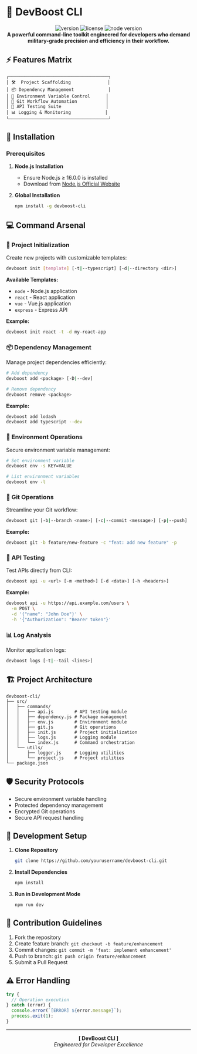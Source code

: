 # 🚀 DevBoost CLI

<div align="center">
  <img src="https://img.shields.io/badge/version-1.0.0-blue.svg" alt="version"/>
  <img src="https://img.shields.io/badge/license-MIT-green.svg" alt="license"/>
  <img src="https://img.shields.io/badge/node-%3E%3D16.0.0-brightgreen.svg" alt="node version"/>
  <br/>
  <strong>A powerful command-line toolkit engineered for developers who demand military-grade precision and efficiency in their workflow.</strong>
</div>

## ⚡ Features Matrix

```
╭──────────────────────────────────────╮
│ 🛠  Project Scaffolding              │
│ 📦 Dependency Management             │
│ 🔐 Environment Variable Control      │
│ 🌿 Git Workflow Automation           │
│ 🧪 API Testing Suite                 │
│ 📊 Logging & Monitoring             │
╰──────────────────────────────────────╯
```

## 🎯 Installation

### Prerequisites

1. **Node.js Installation**
   - Ensure Node.js ≥ 16.0.0 is installed
   - Download from [Node.js Official Website](https://nodejs.org/)

2. **Global Installation**
   ```bash
   npm install -g devboost-cli
   ```

## 💻 Command Arsenal

### 🚀 Project Initialization

Create new projects with customizable templates:

```bash
devboost init [template] [-t|--typescript] [-d|--directory <dir>]
```

**Available Templates:**
- `node` - Node.js application
- `react` - React application
- `vue` - Vue.js application
- `express` - Express API

**Example:**
```bash
devboost init react -t -d my-react-app
```

### 📦 Dependency Management

Manage project dependencies efficiently:

```bash
# Add dependency
devboost add <package> [-D|--dev]

# Remove dependency
devboost remove <package>
```

**Example:**
```bash
devboost add lodash
devboost add typescript --dev
```

### 🔐 Environment Operations

Secure environment variable management:

```bash
# Set environment variable
devboost env -s KEY=VALUE

# List environment variables
devboost env -l
```

### 🌿 Git Operations

Streamline your Git workflow:

```bash
devboost git [-b|--branch <name>] [-c|--commit <message>] [-p|--push]
```

**Example:**
```bash
devboost git -b feature/new-feature -c "feat: add new feature" -p
```

### 🧪 API Testing

Test APIs directly from CLI:

```bash
devboost api -u <url> [-m <method>] [-d <data>] [-h <headers>]
```

**Example:**
```bash
devboost api -u https://api.example.com/users \
  -m POST \
  -d '{"name": "John Doe"}' \
  -h '{"Authorization": "Bearer token"}'
```

### 📊 Log Analysis

Monitor application logs:

```bash
devboost logs [-t|--tail <lines>]
```

## 🏗 Project Architecture

```
devboost-cli/
├── src/
│   ├── commands/
│   │   ├── api.js        # API testing module
│   │   ├── dependency.js # Package management
│   │   ├── env.js        # Environment module
│   │   ├── git.js        # Git operations
│   │   ├── init.js       # Project initialization
│   │   ├── logs.js       # Logging module
│   │   └── index.js      # Command orchestration
│   └── utils/
│       ├── logger.js     # Logging utilities
│       └── project.js    # Project utilities
└── package.json
```

## 🛡️ Security Protocols

- Secure environment variable handling
- Protected dependency management
- Encrypted Git operations
- Secure API request handling

## 🔧 Development Setup

1. **Clone Repository**
   ```bash
   git clone https://github.com/yourusername/devboost-cli.git
   ```

2. **Install Dependencies**
   ```bash
   npm install
   ```

3. **Run in Development Mode**
   ```bash
   npm run dev
   ```

## 🤝 Contribution Guidelines

1. Fork the repository
2. Create feature branch: `git checkout -b feature/enhancement`
3. Commit changes: `git commit -m 'feat: implement enhancement'`
4. Push to branch: `git push origin feature/enhancement`
5. Submit a Pull Request

## ⚠️ Error Handling

```javascript
try {
  // Operation execution
} catch (error) {
  console.error(`[ERROR] ${error.message}`);
  process.exit(1);
}
```

---

<div align="center">
  <strong>[ DevBoost CLI ]</strong><br>
  <em>Engineered for Developer Excellence</em>
</div>